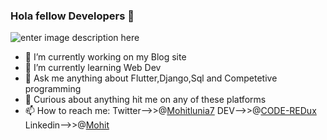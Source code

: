 ### Hola fellow Developers  👋

![enter image description here](https://github-readme-stats.vercel.app/api?username=CODE-REDux&&show_icons=true&title_color=ffffff&icon_color=bb2acf&text_color=daf7dc&bg_color=151515)





- 🔭 I’m currently working on my Blog site
- 🌱 I’m currently learning Web Dev
- 🤔  Ask me anything about Flutter,Django,Sql and Competetive programming
- 💬 Curious about anything hit me on any of these platforms
- 📫 How to reach me:  Twitter-->>@[Mohitlunia7](https://twitter.com/MohitLunia7)
                       DEV-->>@[CODE-REDux](https://dev.to/coderedux)
                       Linkedin-->>@[Mohit](https://www.linkedin.com/in/mohit-lunia-2200b6190/)

